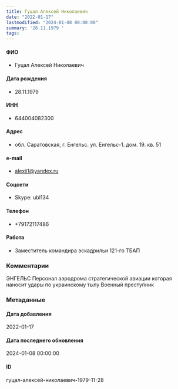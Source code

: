 ```yaml
---
title: Гуцал Алексей Николаевич
date: "2022-01-17"
lastmodified: "2024-01-08 00:00:00"
summary: '28.11.1979 '
tags: 
---
```

<!--# pp1-->
<!--## Фигурант-->
<!--### Личные данные-->
#### ФИО
- Гуцал Алексей Николаевич
#### Дата рождения
- 28.11.1979
#### ИНН
- 644004082300
#### Адрес
- обл. Саратовская, г. Енгельс. ул. Енгельс-1. дом. 19. кв. 51
#### e-mail
- alexii1@yandex.ru
#### Соцсети
- Skype: ubl134
#### Телефон
- +79172117486
#### Работа
- Заместитель командира эскадрильи 121-го ТБАП
### Комментарии
ЭНГЕЛЬС
Персонал аэродрома стратегической авиации которая наносит удары по украинскому тылу
Военный преступник
### Метаданные
#### Дата добавления
2022-01-17
#### Дата последнего обновления
2024-01-08 00:00:00
#### ID
гуцал-алексей-николаевич-1979-11-28
<!--## END;-->
